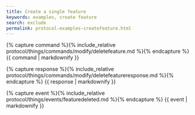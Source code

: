 ```yaml
---
title: Create a single feature
keywords: examples, create feature
search: exclude
permalink: protocol-examples-createfeature.html
---
```


{% capture command %}{% include_relative protocol/things/commands/modify/deletefeature.md %}{% endcapture %}
{{ command | markdownify }}

{% capture response %}{% include_relative protocol/things/commands/modify/deletefeatureresponse.md %}{% endcapture %}
{{ response | markdownify }}

{% capture event %}{% include_relative protocol/things/events/featuredeleted.md %}{% endcapture %}
{{ event | markdownify }}
